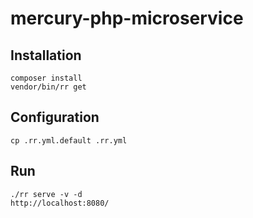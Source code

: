 # mercury-php-microservice

## Installation
```
composer install
vendor/bin/rr get
```
## Configuration
```
cp .rr.yml.default .rr.yml
```
## Run
```
./rr serve -v -d
http://localhost:8080/
```